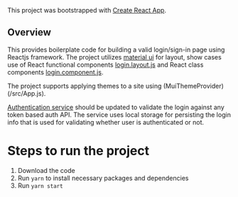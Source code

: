 This project was bootstrapped with [Create React App](https://github.com/facebook/create-react-app).

## Overview

This provides boilerplate code for building a valid login/sign-in page using Reactjs framework. The project utilizes [material ui](https://material-ui.com/) for layout, show cases use of React functional components [login.layout.js](/src/login/login.layout.js) and React class components [login.component.js](/src/login/login.component.js).

The project supports applying themes to a site using (MuiThemeProvider)(/src/App.js).

[Authentication service](/src/auth/auth.service.js) should be updated to validate the login against any token based auth API. The service uses local storage for persisting the login info that is used for validating whether user is authenticated or not. 

# Steps to run the project
1. Download the code
1. Run `yarn` to install necessary packages and dependencies
1. Run `yarn start`

